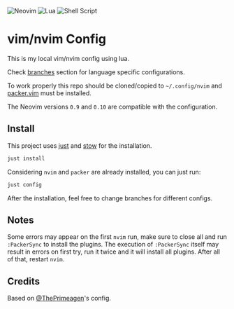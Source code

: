 ![Neovim](https://img.shields.io/badge/NeoVim-%2357A143.svg?&style=for-the-badge&logo=neovim&logoColor=white)
![Lua](https://img.shields.io/badge/lua-%232C2D72.svg?style=for-the-badge&logo=lua&logoColor=white)
![Shell Script](https://img.shields.io/badge/shell_script-%23121011.svg?style=for-the-badge&logo=gnu-bash&logoColor=white)

# vim/nvim Config

This is my local vim/nvim config using lua.

Check [branches](https://github.com/vncsmyrnk/vim-config/branches) section for language specific configurations.

To work properly this repo should be cloned/copied to `~/.config/nvim` and [packer.vim](https://github.com/wbthomason/packer.nvim) must be installed.

The Neovim versions `0.9` and `0.10` are compatible with the configuration.

## Install

This project uses [just](https://github.com/casey/just) and [stow](https://www.gnu.org/software/stow/) for the installation.

```bash
just install
```

Considering `nvim` and `packer` are already installed, you can just run:

```bash
just config
```

After the installation, feel free to change branches for different configs.

## Notes

Some errors may appear on the first `nvim` run, make sure to close all and run `:PackerSync` to install the plugins. The execution of `:PackerSync` itself may result in errors on first try, run it twice and it will install all plugins. After all of that, restart `nvim`.

## Credits

Based on [@ThePrimeagen](https://github.com/ThePrimeagen)'s config.

